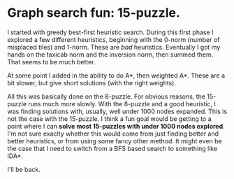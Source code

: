 # Graph search fun: 15-puzzle.

I started with greedy best-first heuristic search. During this first phase I explored a few different heuristics, beginning with the 0-norm (number of misplaced tiles) and 1-norm. These are _bad_ heuristics. Eventually I got my hands on the taxicab norm and the inversion norm, then summed them. That seems to be much better. 

At some point I added in the ability to do A*, then weighted A*. These are a bit slower, but give short solutions (with the right weights).

All this was basically done on the 8-puzzle. For obvious reasons, the 15-puzzle runs much more slowly. With the 8-puzzle and a good heuristic, I was finding solutions with, usually, well under 1000 nodes expanded. This is not the case with the 15-puzzle. I think a fun goal would be getting to a point where I can **solve most 15-puzzles with under 1000 nodes explored**. I'm not sure exaclty whether this would come from just finding better and better heuristics, or from using some fancy other method. It might even be the case that I need to switch from a BFS based search to something like IDA*. 

I'll be back.
